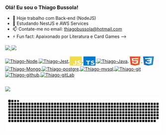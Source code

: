 ### Olá! Eu sou o Thiago Bussola!

- 🔭 Hoje trabalho com Back-end (NodeJS)
- 🌱 Estudando NestJS e AWS Services
- 📫 Contate-me no email: thiagobussola@hotmail.com
- ⚡ Fun fact: Apaixonado por Literatura e Card Games 
-->

 <div>
  <a href="https://github.com/ThiagoBussola">
  <img height="180em" src="https://github-readme-stats.vercel.app/api?username=ThiagoBussola&show_icons=true&theme=gotham&include_all_commits=true&count_private=true"/>
  <img height="180em" src="https://github-readme-stats.vercel.app/api/top-langs/?username=ThiagoBussola&layout=compact&langs_count=7&theme=gotham"/>
</div>
  
  <div style="display: inline_block"><br>
  <img align="center" alt="Thiago-Node" height="30" width="40" src='https://cdn.jsdelivr.net/gh/devicons/devicon/icons/nodejs/nodejs-original.svg'>
  <img align="center" alt="Thiago-Jest" height="30" width="40" src='https://cdn.jsdelivr.net/gh/devicons/devicon/icons/nestjs/nestjs-plain.svg'>
  <img align="center" alt="Thiago-Js" height="30" width="40" src="https://raw.githubusercontent.com/devicons/devicon/master/icons/javascript/javascript-plain.svg">
  <img align="center" alt="Thiago-Ts" height="30" width="40" src="https://raw.githubusercontent.com/devicons/devicon/master/icons/typescript/typescript-plain.svg">
  <img align="center" alt="Thiago-Java" height="30" width="40" src='https://cdn.jsdelivr.net/gh/devicons/devicon/icons/java/java-original.svg'>
  <img align="center" alt="Thiago-HTML" height="30" width="40" src="https://raw.githubusercontent.com/devicons/devicon/master/icons/html5/html5-original.svg">
  <img align="center" alt="Thiago-CSS" height="30" width="40" src="https://raw.githubusercontent.com/devicons/devicon/master/icons/css3/css3-original.svg">
  <img align="center" alt="Thiago-Mongo" height="30" width="40" src='https://cdn.jsdelivr.net/gh/devicons/devicon/icons/mongodb/mongodb-original.svg'>
  <img align="center" alt="Thiago-postgre" height="30" width="40" src='https://cdn.jsdelivr.net/gh/devicons/devicon/icons/postgresql/postgresql-original.svg'>
  <img align="center" alt="Thiago-mysql" height="30" width="40" src='https://cdn.jsdelivr.net/gh/devicons/devicon/icons/mysql/mysql-original.svg'>
  <img align="center" alt="Thiago-git" height="30" width="40" src='https://cdn.jsdelivr.net/gh/devicons/devicon/icons/git/git-original.svg'>
  <img align="center" alt="Thiago-github" height="30" width="40" src='https://cdn.jsdelivr.net/gh/devicons/devicon/icons/github/github-original.svg'>
  <img align="center" alt="Thiago-gitLab" height="30" width="40" src='https://cdn.jsdelivr.net/gh/devicons/devicon/icons/gitlab/gitlab-original.svg'>
</div>
  
##
 
  <a href="https://www.linkedin.com/in/thiago-bussola-66643416b/" target="_blank"><img src="https://img.shields.io/badge/-LinkedIn-%230077B5?style=for-the-badge&logo=linkedin&logoColor=white" target="_blank"></a> 
  

 ![Snake animation](https://github.com/ThiagoBussola/ThiagoBussola/blob/output/github-contribution-grid-snake.svg)
